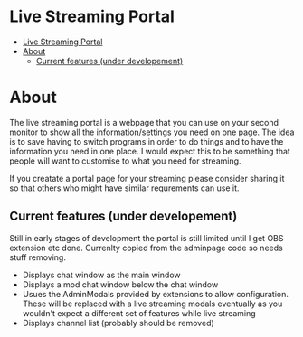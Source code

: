 # Live Streaming Portal
- [Live Streaming Portal](#live-streaming-portal)
- [About](#about)
  - [Current features (under developement)](#current-features-under-developement)
# About
The live streaming portal is a webpage that you can use on your second monitor to show all the information/settings you need on one page. The idea is to save having to switch programs in order to do things and to have the information you need in one place.
I would expect this to be something that people will want to customise to what you need for streaming. 

If you creatate a portal page for your streaming please consider sharing it so that others who might have similar requrements can use it.

## Current features (under developement)
Still in early stages of development the portal is still limited until I get OBS extension etc done. Currenlty copied from the adminpage code so needs stuff removing.
-   Displays chat window as the main window
-   Displays a mod chat window below the chat window
-   Usues the AdminModals provided by extensions to allow configuration. These will be replaced with a live streaming modals eventually as you wouldn't expect a different set of features while live streaming
-   Displays channel list (probably should be removed)